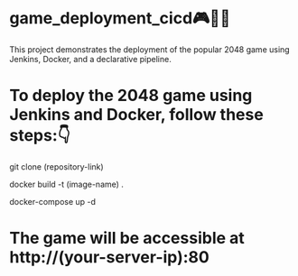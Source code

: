 # game_deployment_cicd🎮🤹‍♂️

This project demonstrates the deployment of the popular 2048 game using Jenkins, Docker, and a declarative pipeline.

# To deploy the 2048 game using Jenkins and Docker, follow these steps:👇

git clone (repository-link)

docker build -t (image-name) .

docker-compose up -d

# The game will be accessible at http://(your-server-ip):80
